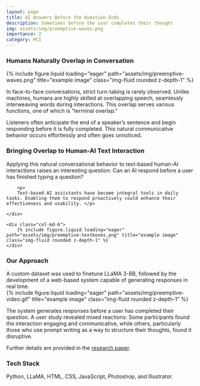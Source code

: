 ```yaml
---
layout: page
title: AI Answers Before the Question Ends
description: Sometimes before the user completes their thought
img: assets/img/preemptive-waves.png
importance: 2
category: HCI
---
```


<h3>Humans Naturally Overlap in Conversation</h3>
<div class="row">
    <div class="col-sm mt-3 mt-md-0">
        {% include figure.liquid loading="eager" path="assets/img/preemptive-waves.png" title="example image" class="img-fluid rounded z-depth-1" %}
    </div>
</div>

In face-to-face conversations, strict turn-taking is rarely observed. Unlike machines, humans are highly skilled at overlapping speech, seamlessly interweaving words during interactions. This overlap serves various functions, one of which is "terminal overlap."

Listeners often anticipate the end of a speaker’s sentence and begin responding before it is fully completed. This natural communicative behavior occurs effortlessly and often goes unnoticed.

<h3> Bringing Overlap to Human-AI Text Interaction </h3>

<div class="row">
    <div class="col-md-6">
        <p>
        Applying this natural conversational behavior to text-based human-AI interactions raises an interesting question: Can an AI respond before a user has finished typing a question? </p>

        <p>
        Text-based AI assistants have become integral tools in daily tasks. Enabling them to respond proactively could enhance their effectiveness and usability. </p>

    </div>

    <div class="col-md-6">
        {% include figure.liquid loading="eager" path="assets/img/preemptive-textboxes.png" title="example image" class="img-fluid rounded z-depth-1" %}
    </div>

</div>

<h3>Our Approach</h3>
A custom dataset was used to finetune LLaMA 3-8B, followed by the development of a web-based system capable of generating responses in real time.

<div class="row">
    <div class="col-sm mt-3 mt-md-0">
        {% include figure.liquid loading="eager" path="assets/img/preemptive-video.gif" title="example image" class="img-fluid rounded z-depth-1" %}
    </div>
</div>

The system generates responses before a user has completed their question. A user study revealed mixed reactions: Some participants found the interaction engaging and communicative, while others, particularly those who use prompt writing as a way to structure their thoughts, found it disruptive.

Further details are provided in the [research paper](https://arxiv.org/abs/2501.18103).

<h3>Tech Stack</h3>
Python, LLaMA, HTML, CSS, JavaScript, Photoshop, and Illustrator.
